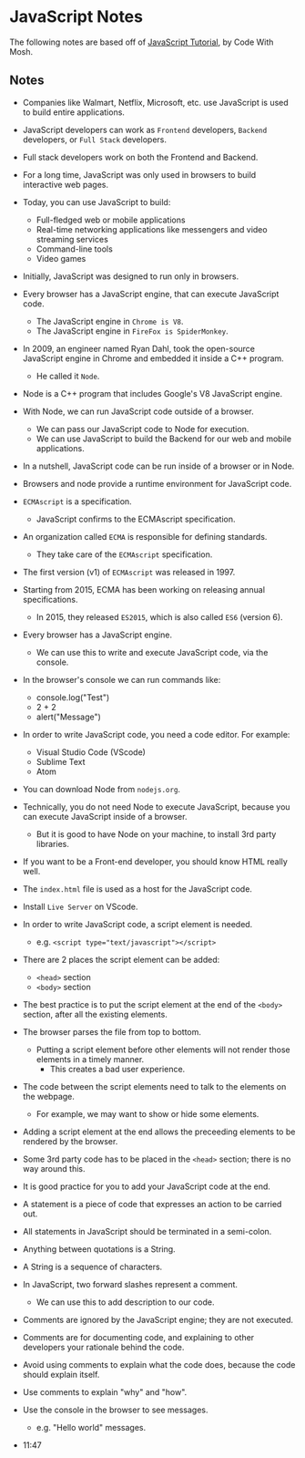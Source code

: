 # JavaScript Notes

The following notes are based off of [JavaScript Tutorial](https://codewithmosh.com/p/javascript-basics-for-beginners), by Code With Mosh.

## Notes

- Companies like Walmart, Netflix, Microsoft, etc. use JavaScript is used to build entire applications.

- JavaScript developers can work as `Frontend` developers, `Backend` developers, or `Full Stack` developers.

- Full stack developers work on both the Frontend and Backend.

- For a long time, JavaScript was only used in browsers to build interactive web pages.

- Today, you can use JavaScript to build:
    - Full-fledged web or mobile applications
    - Real-time networking applications like messengers and video streaming services
    - Command-line tools
    - Video games

- Initially, JavaScript was designed to run only in browsers.

- Every browser has a JavaScript engine, that can execute JavaScript code.
    - The JavaScript engine in `Chrome is V8`.
    - The JavaScript engine in `FireFox is SpiderMonkey`.

- In 2009, an engineer named Ryan Dahl, took the open-source JavaScript engine in Chrome and embedded it inside a C++ program.
    - He called it `Node`.

- Node is a C++ program that includes Google's V8 JavaScript engine.

- With Node, we can run JavaScript code outside of a browser.
    - We can pass our JavaScript code to Node for execution.
    - We can use JavaScript to build the Backend for our web and mobile applications.

- In a nutshell, JavaScript code can be run inside of a browser or in Node.

- Browsers and node provide a runtime environment for JavaScript code.

- `ECMAscript` is a specification.
    - JavaScript confirms to the ECMAscript specification.

- An organization called `ECMA` is responsible for defining standards.
    - They take care of the `ECMAscript` specification.

- The first version (v1) of `ECMAscript` was released in 1997.

- Starting from 2015, ECMA has been working on releasing annual specifications.
    - In 2015, they released `ES2015`, which is also called `ES6` (version 6).

- Every browser has a JavaScript engine.
    - We can use this to write and execute JavaScript code, via the console.

- In the browser's console we can run commands like:
    - console.log("Test")
    - 2 + 2
    - alert("Message")

- In order to write JavaScript code, you need a code editor. For example:
    - Visual Studio Code (VScode)
    - Sublime Text
    - Atom

- You can download Node from `nodejs.org`.

- Technically, you do not need Node to execute JavaScript, because you can execute JavaScript inside of a browser.
    - But it is good to have Node on your machine, to install 3rd party libraries.

- If you want to be a Front-end developer, you should know HTML really well.

- The `index.html` file is used as a host for the JavaScript code.

- Install `Live Server` on VScode.

- In order to write JavaScript code, a script element is needed.
    - e.g. `<script type="text/javascript"></script>`

- There are 2 places the script element can be added:
    - `<head>` section
    - `<body>` section

- The best practice is to put the script element at the end of the `<body>` section, after all the existing elements.

- The browser parses the file from top to bottom.
    - Putting a script element before other elements will not render those elements in a timely manner.
        - This creates a bad user experience.

- The code between the script elements need to talk to the elements on the webpage.
    - For example, we may want to show or hide some elements.

- Adding a script element at the end allows the preceeding elements to be rendered by the browser.

- Some 3rd party code has to be placed in the `<head>` section; there is no way around this.

- It is good practice for you to add your JavaScript code at the end.

- A statement is a piece of code that expresses an action to be carried out.

- All statements in JavaScript should be terminated in a semi-colon.

- Anything between quotations is a String.

- A String is a sequence of characters.

- In JavaScript, two forward slashes represent a comment.
    - We can use this to add description to our code.

- Comments are ignored by the JavaScript engine; they are not executed.

- Comments are for documenting code, and explaining to other developers your rationale behind the code.

- Avoid using comments to explain what the code does, because the code should explain itself.

- Use comments to explain "why" and "how".

- Use the console in the browser to see messages.
    - e.g. "Hello world" messages.

- 11:47

